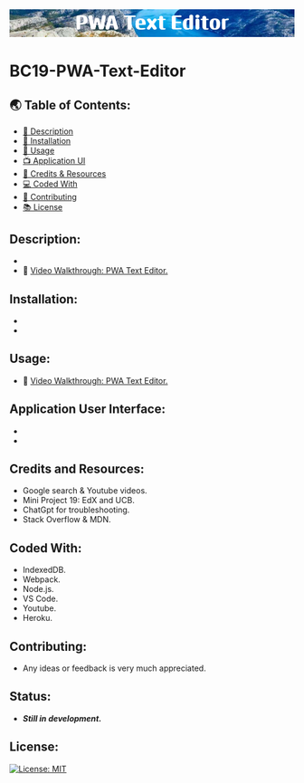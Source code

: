 <img src="./assets/images/banner.png">

# BC19-PWA-Text-Editor

## 🌏 Table of Contents:
- [🌱 Description](#description)
- [🔧 Installation](#installation)
- [🔦 Usage](#usage)
- [📺 Application UI](#application-user-interface)
- [💾 Credits & Resources](#credits-and-resources)
- [💻 Coded With](#coded-with)
- [🐋 Contributing](#contributing)
- [📚 License](#license)

## Description:
* 
* 🎥 [Video Walkthrough: PWA Text Editor.]()


## Installation:
* 
* 


## Usage:
* 🎥 [Video Walkthrough: PWA Text Editor.]()

## Application User Interface:
* 
* 

## Credits and Resources:
* Google search & Youtube videos.
* Mini Project 19: EdX and UCB.
* ChatGpt for troubleshooting.
* Stack Overflow & MDN.

## Coded With:
* IndexedDB.
* Webpack.
* Node.js.
* VS Code.
* Youtube.
* Heroku.

## Contributing:
* Any ideas or feedback is very much appreciated.

## Status:
* ***Still in development.***

## License:
[![License: MIT](https://img.shields.io/badge/License-MIT-yellow.svg)](https://opensource.org/licenses/MIT)